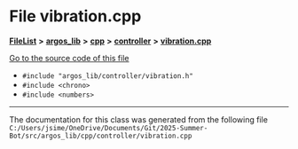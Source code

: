 

# File vibration.cpp



[**FileList**](files.md) **>** [**argos\_lib**](dir_f9cbf5730473812e84551a5945ef39f8.md) **>** [**cpp**](dir_cf4b00708d9639a2579b4441eb30ca52.md) **>** [**controller**](dir_449ae403f63c24360f06e13a33b5f84a.md) **>** [**vibration.cpp**](vibration_8cpp.md)

[Go to the source code of this file](vibration_8cpp_source.md)



* `#include "argos_lib/controller/vibration.h"`
* `#include <chrono>`
* `#include <numbers>`


































































------------------------------
The documentation for this class was generated from the following file `C:/Users/jsime/OneDrive/Documents/Git/2025-Summer-Bot/src/argos_lib/cpp/controller/vibration.cpp`

